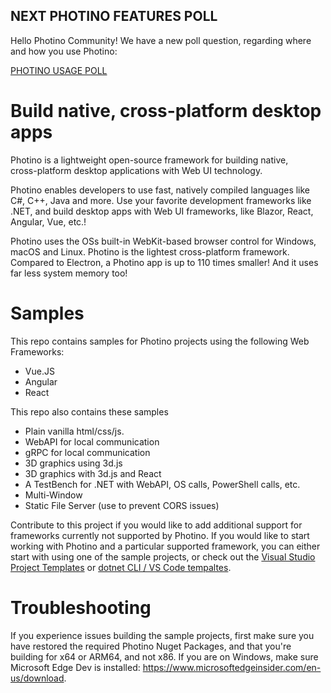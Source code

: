 ## <span>NEXT PHOTINO FEATURES POLL</span>
Hello Photino Community! We have a new poll question, regarding where and how you use Photino:

[PHOTINO USAGE POLL](https://github.com/tryphotino/photino.NET/discussions/172)


# Build native, cross-platform desktop apps

Photino is a lightweight open-source framework for building native,  
cross-platform desktop applications with Web UI technology.

Photino enables developers to use fast, natively compiled languages like C#, C++, Java and more. Use your favorite development frameworks like .NET, and build desktop apps with Web UI frameworks, like Blazor, React, Angular, Vue, etc.!

Photino uses the OSs built-in WebKit-based browser control for Windows, macOS and Linux.
Photino is the lightest cross-platform framework. Compared to Electron, a Photino app is up to 110 times smaller! And it uses far less system memory too!

# Samples

This repo contains samples for Photino projects using the following Web Frameworks:

* Vue.JS
* Angular
* React
  
This repo also contains these samples

* Plain vanilla html/css/js.
* WebAPI for local communication
* gRPC for local communication
* 3D graphics using 3d.js
* 3D graphics with 3d.js and React
* A TestBench for .NET with WebAPI, OS calls, PowerShell calls, etc.
* Multi-Window
* Static File Server (use to prevent CORS issues)

Contribute to this project if you would like to add additional support for frameworks currently not supported by Photino.
If you would like to start working with Photino and a particular supported framework, you can either start with using one of the sample projects, or check out the [Visual Studio Project Templates](https://docs.tryphotino.io/Photino-VSExtension) or [dotnet CLI / VS Code tempaltes](https://docs.tryphotino.io/Photino-VSCodeTemplates).

# Troubleshooting

If you experience issues building the sample projects, first make sure you have restored the required Photino Nuget Packages, and that you're building for x64 or ARM64, and not x86.
If you are on Windows, make sure Microsoft Edge Dev is installed: <https://www.microsoftedgeinsider.com/en-us/download>.
